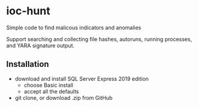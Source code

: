 # ioc-hunt
Simple code to find malicous indicators and anomalies

Support searching and collecting file hashes, autoruns, running processes, and YARA signature output.

## Installation
- download and install SQL Server Express 2019 edition
  -  choose Basic install
  -  accept all the defaults
- git clone, or download .zip from GitHub
